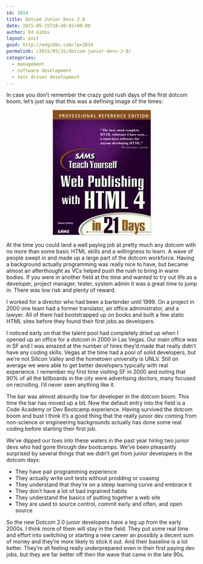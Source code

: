 ```yaml
---
id: 1014
title: Dotcom Junior Devs 2.0
date: 2015-05-25T18:48:01+00:00
author: Ed Gibbs
layout: post
guid: http://edgibbs.com/?p=1014
permalink: /2015/05/25/dotcom-junior-devs-2-0/
categories:
  - management
  - software development
  - test driven development
---
```

In case you don&#8217;t remember the crazy gold rush days of the first dotcom boom, let&#8217;s just say that this was a defining image of the times:

<div align="center">
  <img src="/images/html_4_21_days.jpg" />
</div>

At the time you could land a well paying job at pretty much any dotcom with no more than some basic HTML skills and a willingness to learn. A wave of people swept in and made up a large part of the dotcom workforce. Having a background actually programming was really nice to have, but became almost an afterthought as VCs helped push the rush to bring in warm bodies. If you were in another field at the time and wanted to try out life as a developer, project manager, tester, system admin it was a great time to jump in. There was low risk and plenty of reward.

I worked for a director who had been a bartender until 1999. On a project in 2000 one team had a former translator, an office administrator, and a lawyer. All of them had bootstrapped up on books and built a few static HTML sites before they found their first jobs as developers. 

I noticed early on that the talent pool had completely dried up when I opened up an office for a dotcom in 2000 in Las Vegas. Our main office was in SF and I was amazed at the number of hires they&#8217;d made that really didn&#8217;t have any coding skills. Vegas at the time had a pool of solid developers, but we&#8217;re not Silicon Valley and the hometown university is UNLV. Still on average we were able to get better developers typically with real experience. I remember my first time visiting SF in 2000 and noting that 90% of all the billboards in the city were advertising doctors, many focused on recruiting. I&#8217;d never seen anything like it.

The bar was almost absurdly low for developer in the dotcom boom. This time the bar has moved up a bit. Now the default entry into the field is a Code Academy or Dev Bootcamp experience. Having survived the dotcom boom and bust I think it&#8217;s a good thing that the really junior dev coming from non-science or engineering backgrounds actually has done some real coding before starting their first job.

We&#8217;ve dipped our toes into these waters in the past year hiring two junior devs who had gone through dev bootcamps. We&#8217;ve been pleasantly surprised by several things that we didn&#8217;t get from junior developers in the dotcom days:

  * They have pair programming experience
  * They actually write unit tests without prodding or coaxing
  * They understand that they&#8217;re on a steep learning curve and embrace it
  * They don&#8217;t have a lot of bad ingrained habits
  * They understand the basics of putting together a web site
  * They are used to source control, commit early and often, and open source

So the new Dotcom 2.0 junior developers have a leg up from the early 2000s. I think more of them will stay in the field. They put some real time and effort into switching or starting a new career an possibly a decent sum of money and they&#8217;re more likely to stick it out. And their baseline is a lot better. They&#8217;re all feeling really underprepared even in their first paying dev jobs, but they are far better off then the wave that came in the late 90s.
